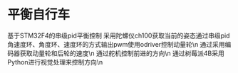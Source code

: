 # 平衡自行车
基于STM32F4的串级pid平衡控制 
采用陀螺仪ch100获取当前的姿态通过串级pid角速度环、角度环、速度环的方式输出pwm使用odriver控制动量轮\n
通过采用编码器获取动量轮和后轮的速度\n
通过舵机控制前进的方向\n
通过树莓派4B采用Python进行视觉处理来控制方向\n
